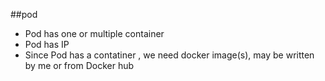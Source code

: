 ##pod
* Pod has one or multiple container
* Pod has IP
* Since Pod has a contatiner , we need docker image(s), may be written by me or from Docker hub